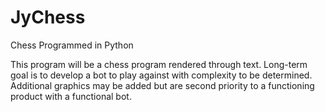 # JyChess
Chess Programmed in Python

This program will be a chess program rendered through text. Long-term goal is to develop a bot to play against with complexity to be determined. Additional graphics may be added but are second priority to a functioning product with a functional bot.
